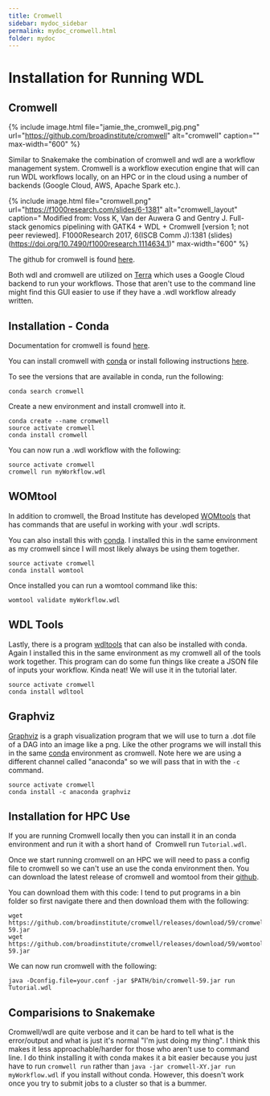 ```yaml
---
title: Cromwell
sidebar: mydoc_sidebar
permalink: mydoc_cromwell.html
folder: mydoc
---
```


# Installation for Running WDL

## Cromwell

{% include image.html file="jamie_the_cromwell_pig.png" url="https://github.com/broadinstitute/cromwell" alt="cromwell" caption="" max-width="600" %}

Similar to Snakemake the combination of cromwell and wdl are a workflow management system. Cromwell is a workflow execution engine that will can run WDL workflows locally, on an HPC or in the cloud using a number of backends (Google Cloud, AWS, Apache Spark etc.). 

{% include image.html file="cromwell.png" url="https://f1000research.com/slides/6-1381" alt="cromwell_layout" caption=" Modified from: Voss K, Van der Auwera G and Gentry J. Full-stack genomics pipelining with GATK4 + WDL + Cromwell [version 1; not peer reviewed]. F1000Research 2017, 6(ISCB Comm J):1381 (slides) (https://doi.org/10.7490/f1000research.1114634.1)" max-width="600" %}

The github for cromwell is found [here](https://github.com/broadinstitute/cromwell).

Both wdl and cromwell are utilized on [Terra](https://app.terra.bio/) which uses a Google Cloud backend to run your workflows. Those that aren't use to the command line might find this GUI easier to use if they have a .wdl workflow already written.

## Installation - Conda

Documentation for cromwell is found [here](https://cromwell.readthedocs.io/en/stable/tutorials/FiveMinuteIntro/).

You can install cromwell with [conda](https://anaconda.org/bioconda/cromwell) or install following instructions [here](https://cromwell.readthedocs.io/en/stable/tutorials/FiveMinuteIntro/).

To see the versions that are available in conda, run the following:

```
conda search cromwell
```

Create a new environment and install cromwell into it. 

```
conda create --name cromwell
source activate cromwell
conda install cromwell
```

You can now run a .wdl workflow with the following:

```
source activate cromwell
cromwell run myWorkflow.wdl
```

## WOMtool

In addition to cromwell, the Broad Institute has developed [WOMtools](https://cromwell.readthedocs.io/en/develop/WOMtool/) that has commands that are useful in working with your .wdl scripts.

You can also install this with [conda](https://anaconda.org/bioconda/womtool). I installed this in the same environment as my cromwell since I will most likely always be using them together.

```
source activate cromwell
conda install womtool
```

Once installed you can run a womtool command like this:

```
womtool validate myWorkflow.wdl
```

## WDL Tools

Lastly, there is a program [wdltools](https://anaconda.org/bioconda/wdltool) that can also be installed with conda. Again I installed this in the same environment as my cromwell all of the tools work together. This program can do some fun things like create a JSON file of inputs your workflow. Kinda neat! We will use it in the tutorial later. 

```
source activate cromwell
conda install wdltool
```

## Graphviz

[Graphviz](http://www.graphviz.org/documentation/) is a graph visualization program that we will use to turn a .dot file of a DAG into an image like a png. Like the other programs we will install this in the same [conda](https://anaconda.org/anaconda/graphviz) environment as cromwell. Note here we are using a different channel called "anaconda" so we will pass that in with the `-c` command.

```
source activate cromwell
conda install -c anaconda graphviz
```

## Installation for HPC Use

If you are running Cromwell locally then you can install it in an conda environment and run it with a short hand of 
Cromwell run `Tutorial.wdl`. 

Once we start running cromwell on an HPC we will need to pass a config file to cromwell so we can't use an use the conda environment then. You can download the latest release of cromwell and womtool from their [github](https://github.com/broadinstitute/cromwell/releases). 

You can download them with this code:
I tend to put programs in a bin folder so first navigate there and then download them with the following:

```
wget https://github.com/broadinstitute/cromwell/releases/download/59/cromwell-59.jar
wget https://github.com/broadinstitute/cromwell/releases/download/59/womtool-59.jar
```

We can now run cromwell with the following:

`java -Dconfig.file=your.conf -jar $PATH/bin/cromwell-59.jar run Tutorial.wdl`

## Comparisions to Snakemake

Cromwell/wdl are quite verbose and it can be hard to tell what is the error/output and what is just it's normal "I'm just doing my thing". I think this makes it less approachable/harder for those who aren't use to command line. I do think installing it with conda makes it a bit easier because you just have to run `cromwell run` rather than `java -jar cromwell-XY.jar run myWorkflow.wdl` if you install without conda. However, this doesn't work once you try to submit jobs to a cluster so that is a bummer. 
